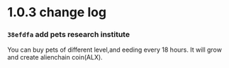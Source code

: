 

1.0.3 change log
=================

### `38efdfa` add pets research institute
You can buy pets of different level,and eeding every 18 hours. 
It will grow and create alienchain coin(ALX).
